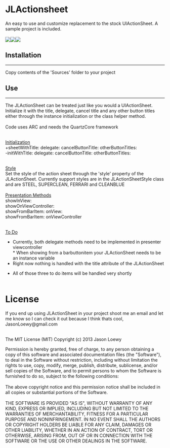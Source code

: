 <h1>JLActionsheet</h1>
An easy to use and customize replacement to the stock UIActionSheet.  A sample project is included.<br><br>
<img src="http://jloewy.com/frameworks/JLActionSheet/Demo.png"><img src="http://jloewy.com/frameworks/JLActionSheet/Steel.png"><img src="http://jloewy.com/frameworks/JLActionSheet/CleanBlue.png"><br>
<h2>Installation</h2>
<hr>
Copy contents of the 'Sources' folder to your project
<h2>Use</h2>
<hr>
The JLActionSheet can be treated just like you would a UIActionSheet.  Initialize it with the title, delegate, cancel title and any other button titles either through the instance initialization or the class helper method.<br><br>Code uses ARC and needs the QuartzCore framework<br><br>

<u>Initialization</u><br>
+sheetWithTitle: delegate: cancelButtonTitle: otherButtonTitles:<br>
-initWithTitle: delegate: cancelButtonTitle: otherButtonTitles:<br><br>

<u>Style</u><br> Set the style of the action sheet through the 'style' property of the JLActionSheet.  Currently support styles are in the JLActionSheetStyle class and are STEEL, SUPERCLEAN, FERRARI and CLEANBLUE<br><br>
<u>Presentation Methods</u><br>
showInView:<br>
showOnViewController:<br>
showFromBarItem: onView:<br>
showFromBarItem: onViewController<br><br>

<u>To Do</u><br>
* Currently, both delegate methods need to be implemented in presenter viewcontroller<br>
* When showing from a barbuttonitem your JLActionSheet needs to be an instance variable<br>
* Right now nothing is handled with the title attribute of the JLActionSheet<br>
- All of those three to do items will be handled very shortly<br><br>

<h1>License</h1>
If you end up using JLActionSheet in your project shoot me an email and let me know so I can check it out because I think thats cool,  JasonLoewy@gmail.com<br><br>

The MIT License (MIT)
Copyright (c) 2013 Jason Loewy

Permission is hereby granted, free of charge, to any person obtaining a copy of this software and associated documentation files (the "Software"), to deal in the Software without restriction, including without limitation the rights to use, copy, modify, merge, publish, distribute, sublicense, and/or sell copies of the Software, and to permit persons to whom the Software is furnished to do so, subject to the following conditions:
<br><br>
The above copyright notice and this permission notice shall be included in all copies or substantial portions of the Software.
<br><br>
THE SOFTWARE IS PROVIDED "AS IS", WITHOUT WARRANTY OF ANY KIND, EXPRESS OR IMPLIED, INCLUDING BUT NOT LIMITED TO THE WARRANTIES OF MERCHANTABILITY, FITNESS FOR A PARTICULAR PURPOSE AND NONINFRINGEMENT. IN NO EVENT SHALL THE AUTHORS OR COPYRIGHT HOLDERS BE LIABLE FOR ANY CLAIM, DAMAGES OR OTHER LIABILITY, WHETHER IN AN ACTION OF CONTRACT, TORT OR OTHERWISE, ARISING FROM, OUT OF OR IN CONNECTION WITH THE SOFTWARE OR THE USE OR OTHER DEALINGS IN THE SOFTWARE.